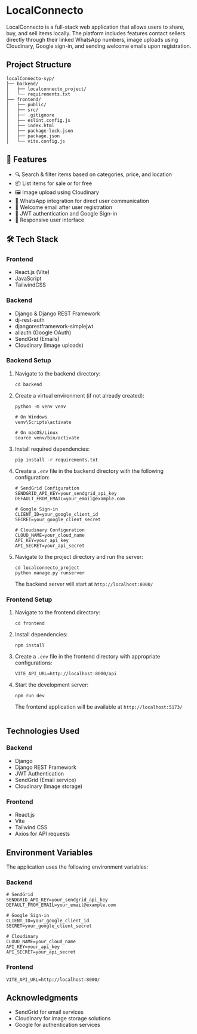# LocalConnecto

LocalConnecto is a full-stack web application that allows users to share, buy, and sell items locally. The platform includes features contact sellers directly through their linked WhatsApp numbers, image uploads using Cloudinary, Google sign-in, and sending welcome emails upon registration.

## Project Structure

```
localConnecto-syp/
├── backend/
│   ├── localconnecto_project/
│   └── requirements.txt
├── frontend/
│   ├── public/
│   ├── src/
│   ├── .gitignore
│   ├── eslint.config.js
│   ├── index.html
│   ├── package-lock.json
│   ├── package.json
│   └── vite.config.js
```

## 🚀 Features

- 🔍 Search & filter items based on categories, price, and location
- 📦 List items for sale or for free
- 🖼️ Image upload using Cloudinary
- 💬 WhatsApp integration for direct user communication
- 📧 Welcome email after user registration
- 🔐 JWT authentication and Google Sign-in
- 📱 Responsive user interface

## 🛠️ Tech Stack

### Frontend
- React.js (Vite)
- JavaScript
- TailwindCSS

### Backend

- Django & Django REST Framework
- dj-rest-auth
- djangorestframework-simplejwt
- allauth (Google OAuth)
- SendGrid (Emails)
- Cloudinary (Image uploads)

### Backend Setup

1. Navigate to the backend directory:
   ```
   cd backend
   ```

2. Create a virtual environment (if not already created):
   ```
   python -m venv venv

   # On Windows
   venv\Scripts\activate

   # On macOS/Linux
   source venv/bin/activate
   ```

3. Install required dependencies:
   ```
   pip install -r requirements.txt
   ```

4. Create a `.env` file in the backend directory with the following configuration:
   ```
   # SendGrid Configuration
   SENDGRID_API_KEY=your_sendgrid_api_key
   DEFAULT_FROM_EMAIL=your_email@example.com

   # Google Sign-in
   CLIENT_ID=your_google_client_id
   SECRET=your_google_client_secret

   # Cloudinary Configuration
   CLOUD_NAME=your_cloud_name
   API_KEY=your_api_key
   API_SECRET=your_api_secret
   ```

5. Navigate to the project directory and run the server:
   ```
   cd localconnecto_project
   python manage.py runserver
   ```
   The backend server will start at `http://localhost:8000/`

### Frontend Setup

1. Navigate to the frontend directory:
   ```
   cd frontend
   ```

2. Install dependencies:
   ```
   npm install

   ```

3. Create a `.env` file in the frontend directory with appropriate configurations:
   ```
   VITE_API_URL=http://localhost:8000/api
   ```

4. Start the development server:
   ```
   npm run dev
   
   ```
   The frontend application will be available at `http://localhost:5173/`
   ```

## Technologies Used

### Backend
- Django
- Django REST Framework
- JWT Authentication
- SendGrid (Email service)
- Cloudinary (Image storage)

### Frontend
- React.js
- Vite
- Tailwind CSS
- Axios for API requests

## Environment Variables

The application uses the following environment variables:

### Backend
```
# SendGrid
SENDGRID_API_KEY=your_sendgrid_api_key
DEFAULT_FROM_EMAIL=your_email@example.com

# Google Sign-in
CLIENT_ID=your_google_client_id
SECRET=your_google_client_secret

# Cloudinary
CLOUD_NAME=your_cloud_name
API_KEY=your_api_key
API_SECRET=your_api_secret
```

### Frontend
```
VITE_API_URL=http://localhost:8000/
```

## Acknowledgments

- SendGrid for email services
- Cloudinary for image storage solutions
- Google for authentication services

